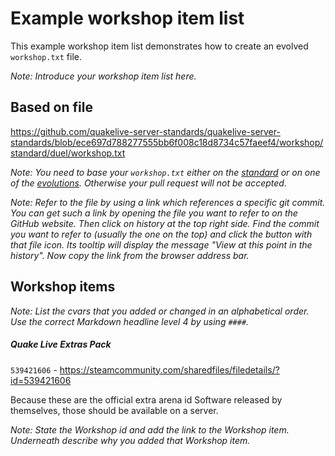 # Example workshop item list

This example workshop item list demonstrates how to create an evolved `workshop.txt` file.

*Note: Introduce your workshop item list here.*

## Based on file

https://github.com/quakelive-server-standards/quakelive-server-standards/blob/ece697d788277555bb6f008c18d8734c57faeef4/workshop/standard/duel/workshop.txt

*Note: You need to base your `workshop.txt` either on the [standard](https://github.com/quakelive-server-standards/quakelive-server-standards/tree/master/workshop/standard) or on one of the [evolutions](https://github.com/quakelive-server-standards/quakelive-server-standards/tree/master/workshop/evolved). Otherwise your pull request will not be accepted.*

*Note: Refer to the file by using a link which references a specific git commit. You can get such a link by opening the file you want to refer to on the GitHub website. Then click on history at the top right side. Find the commit you want to refer to (usually the one on the top) and click the button with that file icon. Its tooltip will display the message "View at this point in the history". Now copy the link from the browser address bar.*

## Workshop items

*Note: List the cvars that you added or changed in an alphabetical order. Use the correct Markdown headline level 4 by using `####`.*

##### Quake Live Extras Pack

`539421606` - https://steamcommunity.com/sharedfiles/filedetails/?id=539421606

Because these are the official extra arena id Software released by themselves, those should be available on a server.

*Note: State the Workshop id and add the link to the Workshop item. Underneath describe why you added that Workshop item.*